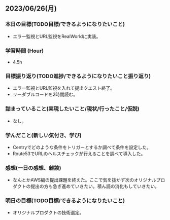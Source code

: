 ## 2023/06/26(月)

### 本日の目標(TODO目標/できるようになりたいこと)

- エラー監視とURL監視をRealWorldに実装。

### 学習時間 (Hour)

- 4.5h

### 目標振り返り(TODO進捗/できるようになりたいこと振り返り)

- エラー監視とURL監視を入れて提出クエスト終了。
- リーダブルコードを2時間読む。

### 詰まっていること(実現したいこと/現状/行ったこと/仮説)

- なし。

### 学んだこと(新しい気付き、学び)

- Centryでどのような条件をトリガーとするか調べて条件を設定した。
- Route53でURLのヘルスチェックが行えることを調べて導入した。

### 感想(一日の感想、雜談)

- なんとかAWS編の提出課題を終えた。ここで気を抜かず次のオリジナルプロダクトの提出の方も急ぎ進めていきたい。積ん読の消化もしていきたい。

### 明日の目標(TODO目標/できるようになりたいこと)

- オリジナルプロダクトの技術選定。
